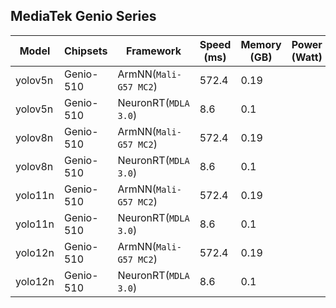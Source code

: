 ## MediaTek Genio Series
  
  | Model   |     Chipsets          |    Framework                |    Speed (ms) |   Memory (GB) |  Power (Watt) |     Temp (°C)    |
  |---------|-----------------------|-----------------------------|---------------|---------------|---------------|------------------|
  | yolov5n  |  Genio-510 | ArmNN(`Mali-G57 MC2`)       | 572.4         |  0.19         |               |                  |
  | yolov5n  |  Genio-510 | NeuronRT(`MDLA 3.0`)        | 8.6           | 0.1           |               |                  |
  | yolov8n  |  Genio-510 | ArmNN(`Mali-G57 MC2`)       | 572.4         |  0.19         |               |                  |
  | yolov8n  |  Genio-510 | NeuronRT(`MDLA 3.0`)        | 8.6           | 0.1           |               |                  |
  | yolo11n  |  Genio-510 | ArmNN(`Mali-G57 MC2`)       | 572.4         |  0.19         |               |                  |
  | yolo11n  |  Genio-510 | NeuronRT(`MDLA 3.0`)        | 8.6           | 0.1           |               |                  |
  | yolo12n |  Genio-510 | ArmNN(`Mali-G57 MC2`)       | 572.4         |  0.19         |               |                  |
  | yolo12n |  Genio-510 | NeuronRT(`MDLA 3.0`)        | 8.6           | 0.1           |               |                  |
